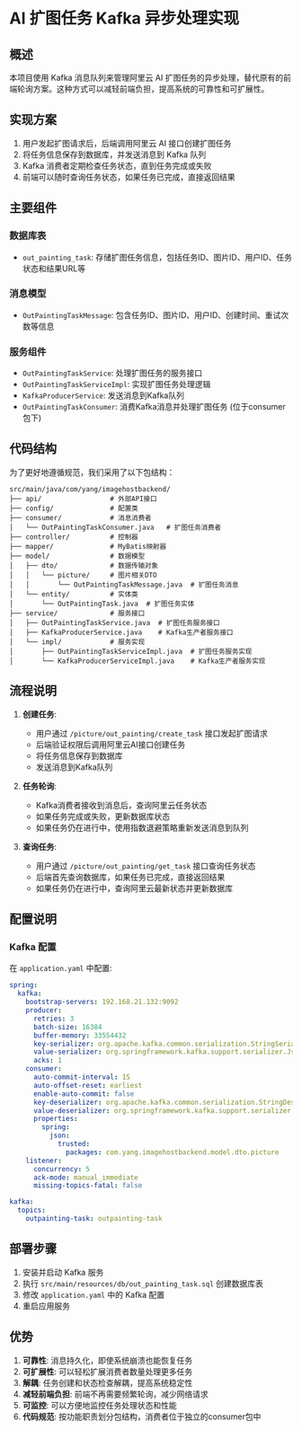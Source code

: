 # AI 扩图任务 Kafka 异步处理实现

## 概述

本项目使用 Kafka 消息队列来管理阿里云 AI 扩图任务的异步处理，替代原有的前端轮询方案。这种方式可以减轻前端负担，提高系统的可靠性和可扩展性。

## 实现方案

1. 用户发起扩图请求后，后端调用阿里云 AI 接口创建扩图任务
2. 将任务信息保存到数据库，并发送消息到 Kafka 队列
3. Kafka 消费者定期检查任务状态，直到任务完成或失败
4. 前端可以随时查询任务状态，如果任务已完成，直接返回结果

## 主要组件

### 数据库表

- `out_painting_task`: 存储扩图任务信息，包括任务ID、图片ID、用户ID、任务状态和结果URL等

### 消息模型

- `OutPaintingTaskMessage`: 包含任务ID、图片ID、用户ID、创建时间、重试次数等信息

### 服务组件

- `OutPaintingTaskService`: 处理扩图任务的服务接口
- `OutPaintingTaskServiceImpl`: 实现扩图任务处理逻辑
- `KafkaProducerService`: 发送消息到Kafka队列
- `OutPaintingTaskConsumer`: 消费Kafka消息并处理扩图任务 (位于consumer包下)

## 代码结构

为了更好地遵循规范，我们采用了以下包结构：

```
src/main/java/com/yang/imagehostbackend/
├── api/                 # 外部API接口
├── config/              # 配置类
├── consumer/            # 消息消费者
│   └── OutPaintingTaskConsumer.java   # 扩图任务消费者
├── controller/          # 控制器
├── mapper/              # MyBatis映射器
├── model/               # 数据模型
│   ├── dto/             # 数据传输对象
│   │   └── picture/     # 图片相关DTO
│   │       └── OutPaintingTaskMessage.java  # 扩图任务消息
│   └── entity/          # 实体类
│       └── OutPaintingTask.java  # 扩图任务实体
├── service/             # 服务接口
│   ├── OutPaintingTaskService.java  # 扩图任务服务接口
│   ├── KafkaProducerService.java    # Kafka生产者服务接口
│   └── impl/            # 服务实现
│       ├── OutPaintingTaskServiceImpl.java  # 扩图任务服务实现
│       └── KafkaProducerServiceImpl.java    # Kafka生产者服务实现
```

## 流程说明

1. **创建任务**:
   - 用户通过 `/picture/out_painting/create_task` 接口发起扩图请求
   - 后端验证权限后调用阿里云AI接口创建任务
   - 将任务信息保存到数据库
   - 发送消息到Kafka队列

2. **任务轮询**:
   - Kafka消费者接收到消息后，查询阿里云任务状态
   - 如果任务完成或失败，更新数据库状态
   - 如果任务仍在进行中，使用指数退避策略重新发送消息到队列

3. **查询任务**:
   - 用户通过 `/picture/out_painting/get_task` 接口查询任务状态
   - 后端首先查询数据库，如果任务已完成，直接返回结果
   - 如果任务仍在进行中，查询阿里云最新状态并更新数据库

## 配置说明

### Kafka 配置

在 `application.yaml` 中配置:

```yaml
spring:
  kafka:
    bootstrap-servers: 192.168.21.132:9092
    producer:
      retries: 3
      batch-size: 16384
      buffer-memory: 33554432
      key-serializer: org.apache.kafka.common.serialization.StringSerializer
      value-serializer: org.springframework.kafka.support.serializer.JsonSerializer
      acks: 1
    consumer:
      auto-commit-interval: 1S
      auto-offset-reset: earliest
      enable-auto-commit: false
      key-deserializer: org.apache.kafka.common.serialization.StringDeserializer
      value-deserializer: org.springframework.kafka.support.serializer.JsonDeserializer
      properties:
        spring:
          json:
            trusted:
              packages: com.yang.imagehostbackend.model.dto.picture
    listener:
      concurrency: 5
      ack-mode: manual_immediate
      missing-topics-fatal: false

kafka:
  topics:
    outpainting-task: outpainting-task
```

## 部署步骤

1. 安装并启动 Kafka 服务
2. 执行 `src/main/resources/db/out_painting_task.sql` 创建数据库表
3. 修改 `application.yaml` 中的 Kafka 配置
4. 重启应用服务

## 优势

1. **可靠性**: 消息持久化，即使系统崩溃也能恢复任务
2. **可扩展性**: 可以轻松扩展消费者数量处理更多任务
3. **解耦**: 任务创建和状态检查解耦，提高系统稳定性
4. **减轻前端负担**: 前端不再需要频繁轮询，减少网络请求
5. **可监控**: 可以方便地监控任务处理状态和性能
6. **代码规范**: 按功能职责划分包结构，消费者位于独立的consumer包中 